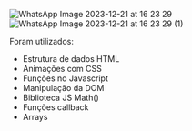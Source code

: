 ![WhatsApp Image 2023-12-21 at 16 23 29](https://github.com/MatheusToledo246/Biscoito_da_sorte/assets/125576377/3239afab-25ae-4fa6-ac14-dd313cba0829)
![WhatsApp Image 2023-12-21 at 16 23 29 (1)](https://github.com/MatheusToledo246/Biscoito_da_sorte/assets/125576377/b8ce29b4-399d-470f-9007-b94f7a1446f7)

Foram utilizados:
- Estrutura de dados HTML
- Animações com CSS
- Funções no Javascript
- Manipulação da DOM
- Biblioteca JS Math()
- Funções callback
- Arrays
  

